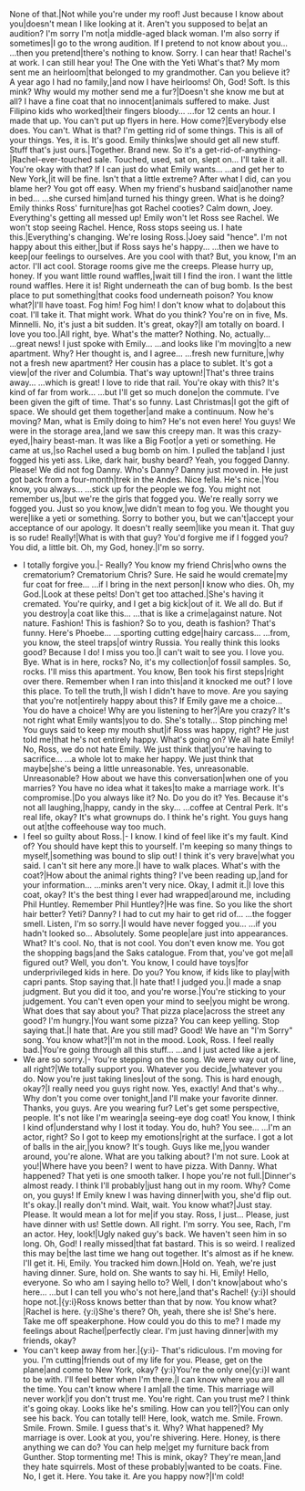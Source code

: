 None of that.|Not while you're under my roof!
Just because I know about you|doesn't mean I like looking at it.
Aren't you supposed to be|at an audition?
I'm sorry I'm not|a middle-aged black woman.
I'm also sorry if sometimes|I go to the wrong audition.
If I pretend to not know about you...
...then you pretend|there's nothing to know.
Sorry.
I can hear that!
Rachel's at work.
I can still hear you!
The One with the Yeti
What's that?
My mom sent me an heirloom|that belonged to my grandmother.
Can you believe it?
A year ago I had no family,|and now I have heirlooms!
Oh, God!
Soft.
Is this mink?
Why would my mother send me a fur?|Doesn't she know me but at all?
I have a fine coat that no innocent|animals suffered to make.
Just Filipino kids who worked|their fingers bloody...
...for 12 cents an hour.
I made that up.
You can't put up flyers in here.
How come?|Everybody else does.
You can't.
What is that?
I'm getting rid of some things.
This is all of your things.
Yes, it is.
It's good. Emily thinks|we should get all new stuff.
Stuff that's just ours.|Together. Brand new.
So it's a get-rid-of-anything-|Rachel-ever-touched sale.
Touched, used, sat on, slept on...
I'll take it all.
You're okay with that?
If I can just do what Emily wants...
...and get her to New York,|it will be fine.
Isn't that a little extreme?
After what I did, can you blame her?
You got off easy.
When my friend's husband said|another name in bed...
...she cursed him|and turned his thingy green.
What is he doing?
Emily thinks Ross' furniture|has got Rachel cooties?
Calm down, Joey.
Everything's getting all messed up!
Emily won't let Ross see Rachel.
We won't stop seeing Rachel.
Hence, Ross stops seeing us.
I hate this.|Everything's changing.
We're losing Ross.|Joey said "hence".
I'm not happy about this either,|but if Ross says he's happy...
...then we have to keep|our feelings to ourselves.
Are you cool with that?
But, you know, I'm an actor.
I'll act cool.
Storage rooms give me the creeps.
Please hurry up, honey.
If you want little round waffles,|wait till I find the iron.
I want the little round waffles.
Here it is!
Right underneath the can of bug bomb.
Is the best place to put something|that cooks food underneath poison?
You know what?|I'll have toast.
Fog him! Fog him!
I don't know what to do|about this coat.
I'll take it.
That might work.
What do you think?
You're on in five, Ms. Minnelli.
No, it's just a bit sudden.
It's great, okay?|I am totally on board.
I love you too.|All right, bye.
What's the matter?
Nothing. No, actually...
...great news!
I just spoke with Emily...
...and looks like I'm moving|to a new apartment.
Why?
Her thought is, and I agree...
...fresh new furniture,|why not a fresh new apartment?
Her cousin has a place to sublet.
It's got a view|of the river and Columbia.
That's way uptown!|That's three trains away...
...which is great!
I love to ride that rail.
You're okay with this?
It's kind of far from work...
...but I'll get so much done|on the commute.
I've been given the gift of time.
That's so funny. Last Christmas|I got the gift of space.
We should get them together|and make a continuum.
Now he's moving?
Man, what is Emily doing to him?
He's not even here!
You guys!
We were in the storage area,|and we saw this creepy man.
It was this crazy-eyed,|hairy beast-man.
It was like a Big Foot|or a yeti or something.
He came at us,|so Rachel used a bug bomb on him.
I pulled the tab|and I just fogged his yeti ass.
Like, dark hair, bushy beard?
Yeah, you fogged Danny.
Please! We did not fog Danny.
Who's Danny?
Danny just moved in.
He just got back from a four-month|trek in the Andes. Nice fella.
He's nice.|You know, you always...
...stick up for the people we fog.
You might not remember us,|but we're the girls that fogged you.
We're really sorry we fogged you.
Just so you know,|we didn't mean to fog you.
We thought you were|like a yeti or something.
Sorry to bother you, but we can't|accept your acceptance of our apology.
It doesn't really seem|like you mean it.
That guy is so rude!
Really!|What is with that guy?
You'd forgive me if I fogged you?
You did, a little bit.
Oh, my God, honey.|I'm so sorry.
- I totally forgive you.|- Really?
You know my friend Chris|who owns the crematorium?
Crematorium Chris? Sure.
He said he would cremate|my fur coat for free...
...if I bring in the next person|I know who dies.
Oh, my God.|Look at these pelts!
Don't get too attached.|She's having it cremated.
You're quirky, and I get a big kick|out of it. We all do.
But if you destroy|a coat like this...
...that is like a crime|against nature.
Not nature. Fashion!
This is fashion?
So to you, death is fashion?
That's funny.
Here's Phoebe...
...sporting cutting edge|hairy carcass...
...from, you know, the steel traps|of wintry Russia.
You really think this looks good?
Because I do!
I miss you too.|I can't wait to see you.
I love you. Bye.
What is in here, rocks?
No, it's my collection|of fossil samples.
So, rocks.
I'll miss this apartment.
You know, Ben took his first steps|right over there.
Remember when I ran into this|and it knocked me out?
I love this place.
To tell the truth,|I wish I didn't have to move.
Are you saying that you're not|entirely happy about this?
If Emily gave me a choice...
You do have a choice!
Why are you listening to her?|Are you crazy?
It's not right what Emily wants|you to do. She's totally...
Stop pinching me!
You guys said to keep my mouth shut|if Ross was happy, right?
He just told me|that he's not entirely happy.
What's going on?
We all hate Emily!
No, Ross, we do not hate Emily.
We just think that|you're having to sacrifice...
...a whole lot to make her happy.
We just think that maybe|she's being a little unreasonable.
Yes, unreasonable.
Unreasonable?
How about we have this conversation|when one of you marries?
You have no idea what it takes|to make a marriage work.
It's compromise.|Do you always like it? No.
Do you do it? Yes.
Because it's not all laughing,|happy, candy in the sky...
...coffee at Central Perk.
It's real life, okay?
It's what grownups do.
I think he's right.
You guys hang out at|the coffeehouse way too much.
- I feel so guilty about Ross.|- I know.
I kind of feel like it's my fault.
Kind of?
You should have kept this to yourself.
I'm keeping so many things to myself,|something was bound to slip out!
I think it's very brave|what you said.
I can't sit here any more.|I have to walk places.
What's with the coat?|How about the animal rights thing?
I've been reading up,|and for your information...
...minks aren't very nice.
Okay, I admit it.|I love this coat, okay?
It's the best thing I ever had wrapped|around me, including Phil Huntley.
Remember Phil Huntley?|He was fine.
So you like the short hair better?
Yeti? Danny?
I had to cut my hair to get rid of...
...the fogger smell.
Listen, I'm so sorry.|I would have never fogged you...
...if you hadn't looked so...
Absolutely. Some people|are just into appearances.
What?
It's cool.
No, that is not cool.
You don't even know me.
You got the shopping bags|and the Saks catalogue.
From that, you've got me|all figured out?
Well, you don't.
You know, I could have toys|for underprivileged kids in here.
Do you?
You know, if kids like to play|with capri pants.
Stop saying that.|I hate that!
I judged you.|I made a snap judgment.
But you did it too, and you're worse.|You're sticking to your judgement.
You can't even open your mind to see|you might be wrong.
What does that say about you?
That pizza place|across the street any good?
I'm hungry.|You want some pizza?
You can keep yelling.
Stop saying that.|I hate that.
Are you still mad?
Good! We have an "I'm Sorry" song.
You know what?|I'm not in the mood.
Look, Ross.
I feel really bad.|You're going through all this stuff...
...and I just acted like a jerk.
- We are so sorry.|- You're stepping on the song.
We were way out of line, all right?|We totally support you.
Whatever you decide,|whatever you do.
Now you're just taking lines|out of the song.
This is hard enough, okay?|I really need you guys right now.
Yes, exactly! And that's why...
Why don't you come over tonight,|and I'll make your favorite dinner.
Thanks, you guys.
Are you wearing fur?
Let's get some perspective, people.
It's not like I'm wearing|a seeing-eye dog coat!
You know, I think I kind of|understand why I lost it today.
You do, huh?
You see...
...I'm an actor, right?
So I got to keep my emotions|right at the surface.
I got a lot of balls in the air,|you know?
It's tough. Guys like me,|you wander around, you're alone.
What are you talking about?
I'm not sure.
Look at you!|Where have you been?
I went to have pizza.
With Danny.
What happened?
That yeti is one smooth talker.
I hope you're not full.|Dinner's almost ready.
I think I'll probably|just hang out in my room.
Why?
Come on, you guys!
If Emily knew I was having dinner|with you, she'd flip out.
It's okay.|I really don't mind.
Wait, wait. You know what?|Just stay.
Please.
It would mean a lot for me|if you stay.
Ross, I just...
Please, just have dinner with us!
Settle down.
All right. I'm sorry.
You see, Rach, I'm an actor.
Hey, look!|Ugly naked guy's back.
We haven't seen him in so long.
Oh, God! I really missed|that fat bastard.
This is so weird.
I realized this may be|the last time we hang out together.
It's almost as if he knew.
I'll get it.
Hi, Emily.
You tracked him down.|Hold on.
Yeah, we're just having dinner.
Sure, hold on.
She wants to say hi.
Hi, Emily!
Hello, everyone.
So who am I saying hello to?
Well, I don't know|about who's here...
...but I can tell you who's not here,|and that's Rachel!
{y:i}I should hope not.|{y:i}Ross knows better than that by now.
You know what?|Rachel is here.
{y:i}She's there?
Oh, yeah, there she is!
She's here.
Take me off speakerphone.
How could you do this to me?
I made my feelings about Rachel|perfectly clear.
I'm just having dinner|with my friends, okay?
- You can't keep away from her.|{y:i}- That's ridiculous.
I'm moving for you. I'm cutting|friends out of my life for you.
Please, get on the plane|and come to New York, okay?
{y:i}You're the only one|{y:i}I want to be with.
I'll feel better when I'm there.|I can know where you are all the time.
You can't know where I am|all the time.
This marriage will never work|if you don't trust me.
You're right.
Can you trust me?
I think it's going okay.
Looks like he's smiling.
How can you tell?|You can only see his back.
You can totally tell!
Here, look, watch me.
Smile.
Frown. Smile.
Frown.
Smile.
I guess that's it.
Why? What happened?
My marriage is over.
Look at you, you're shivering.
Here.
Honey, is there anything we can do?
You can help me|get my furniture back from Gunther.
Stop tormenting me!
This is mink, okay? They're mean,|and they hate squirrels.
Most of these probably|wanted to be coats.
Fine. No, I get it.
Here.
You take it.
Are you happy now?|I'm cold!